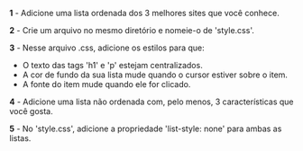 
**1** - Adicione uma lista ordenada dos 3 melhores sites que você conhece.

**2** - Crie um arquivo no mesmo diretório e nomeie-o de 'style.css'.

**3** - Nesse arquivo .css, adicione os estilos para que:

-   O texto das tags 'h1' e 'p' estejam centralizados.
-   A cor de fundo da sua lista mude quando o cursor estiver sobre o item.
-   A fonte do item mude quando ele for clicado.

**4** - Adicione uma lista não ordenada com, pelo menos, 3 características que você gosta.

**5** - No 'style.css', adicione a propriedade 'list-style: none' para ambas as listas.
